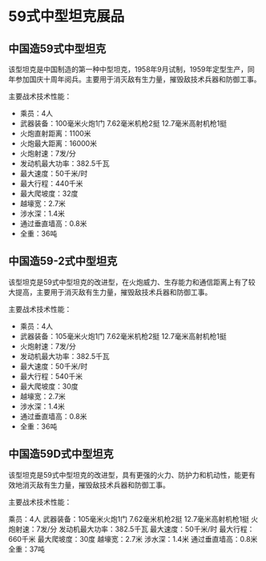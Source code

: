 # 59式中型坦克展品

## 中国造59式中型坦克
 
该型坦克是中国制造的第一种中型坦克，1958年9月试制，1959年定型生产，同年参加国庆十周年阅兵。主要用于消灭敌有生力量，摧毁敌技术兵器和防御工事。

主要战术技术性能：

- 乘员：4人
- 武器装备：100毫米火炮1门  7.62毫米机枪2挺  12.7毫米高射机枪1挺
- 火炮直射距离：1100米
- 火炮最大距离：16000米
- 火炮射速：7发/分
- 发动机最大功率：382.5千瓦
- 最大速度：50千米/时
- 最大行程：440千米
- 最大爬坡度：32度
- 越壕宽：2.7米
- 涉水深：1.4米
- 通过垂直墙高：0.8米
- 全重：36吨

## 中国造59-2式中型坦克
 
该型坦克是59式中型坦克的改进型，在火炮威力、生存能力和通信距离上有了较大提高，主要用于消灭敌有生力量，摧毁敌技术兵器和防御工事。

主要战术技术性能：

- 乘员：4人
- 武器装备：105毫米火炮1门  7.62毫米机枪2挺  12.7毫米高射机枪1挺
- 火炮射速：7发/分
- 发动机最大功率：382.5千瓦
- 最大速度：50千米/时
- 最大行程：540千米
- 最大爬坡度：30度
- 越壕宽：2.7米
- 涉水深：1.4米
- 通过垂直墙高：0.8米
- 全重：36吨

## 中国造59D式中型坦克
 
该型坦克是59式中型坦克的改进型，具有更强的火力、防护力和机动性，能更有效地消灭敌有生力量，摧毁敌技术兵器和防御工事。

主要战术技术性能：

乘员：4人
武器装备：105毫米火炮1门  7.62毫米机枪2挺  12.7毫米高射机枪1挺
火炮射速：7发/分
发动机最大功率：382.5千瓦
最大速度：50千米/时
最大行程：660千米
最大爬坡度：30度
越壕宽：2.7米
涉水深：1.4米
通过垂直墙高：0.8米
全重：37吨
